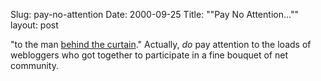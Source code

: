 Slug: pay-no-attention
Date: 2000-09-25
Title: "&quot;Pay No Attention...&quot;"
layout: post

&quot;to the man <a href="http://www.zopesite.com/behindthecurtain/">behind the curtain</a>.&quot; Actually, <i>do</i> pay attention to the loads of webloggers who got together to participate in a fine bouquet of net community.
